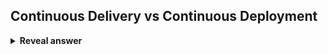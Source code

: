 ## Continuous Delivery vs Continuous Deployment
<details>
<summary><b>Reveal answer</b></summary>
Deployment goes straight to customers no 'release button'; trust in tests
</details>

